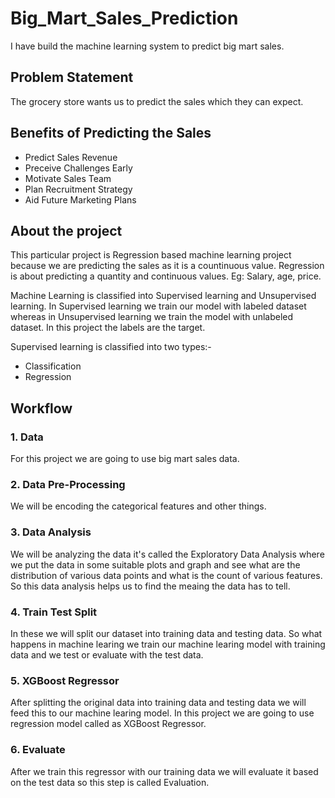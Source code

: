# Big_Mart_Sales_Prediction
I have build the machine learning system to predict big mart sales.

## Problem Statement 
The grocery store wants us to predict the sales which they can expect.

## Benefits of Predicting the Sales
* Predict Sales Revenue
* Preceive Challenges Early
* Motivate Sales Team
* Plan Recruitment Strategy
* Aid Future Marketing Plans

## About the project
This particular project is Regression based machine learning project because we are predicting the sales as it is a countinuous value. Regression is about predicting a quantity and 
continuous values. Eg: Salary, age, price.

Machine Learning is classified into Supervised learning and Unsupervised learning. In Supervised learning we train our model with labeled dataset whereas in Unsupervised learning we train
the model with unlabeled dataset. In this project the labels are the target.

Supervised learning is classified into two types:-

* Classification
* Regression

## Workflow
### 1. Data
For this project we are going to use big mart sales data. 

### 2. Data Pre-Processing
We will be encoding the categorical features and other things.

### 3. Data Analysis
We will be analyzing the data it's called the Exploratory Data Analysis where we put the data in some suitable plots and graph and see what are the distribution of various data points
and what is the count of various features. So this data analysis helps us to find the meaing the data has to tell.

### 4. Train Test Split
In these we will split our dataset into training data and testing data. So what happens in machine learing we train our machine learing model with training data and we test or evaluate with 
the test data.

### 5. XGBoost Regressor
After splitting the original data into training data and testing data we will feed this to our machine learing model. In this project we are going to use regression model called as XGBoost
Regressor.

### 6. Evaluate
After we train this regressor with our training data we will evaluate it based on the test data so this step is called Evaluation.
